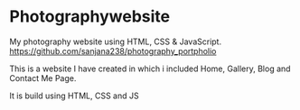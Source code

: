 # Photographywebsite
My photography website using HTML, CSS & JavaScript. 
https://github.com/sanjana238/photography_portpholio
 
 
 
This is a website I have created in which i included Home, Gallery, Blog and Contact Me Page.

It is build using HTML, CSS and JS
